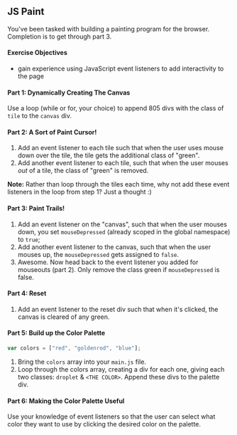 ## JS Paint

You've been tasked with building a painting program for the browser. Completion is to get through part 3.

#### Exercise Objectives

- gain experience using JavaScript event listeners to add interactivity to the page

#### Part 1: Dynamically Creating The Canvas

Use a loop (while or for, your choice) to append 805 divs with the class of `tile` to the `canvas` div.

#### Part 2: A Sort of Paint Cursor!

1. Add an event listener to each tile such that when the user uses mouse down over the tile, the tile gets the additional class of "green".
1. Add another event listener to each tile, such that when the user mouses *out* of a tile, the class of "green" is removed.

__Note:__ Rather than loop through the tiles each time, why not add these event listeners in the loop from step 1? Just a thought :)

#### Part 3: Paint Trails!

1. Add an event listener on the "canvas", such that when the user mouses down, you set `mouseDepressed` (already scoped in the global namespace) to `true`;
1. Add another event listener to the canvas, such that when the user mouses up, the `mouseDepressed` gets assigned to `false`.
1. Awesome. Now head back to the event listener you added for mouseouts (part 2). Only remove the class green if `mouseDepressed` is false. 

#### Part 4: Reset 

1. Add an event listener to the reset div such that when it's clicked, the canvas is cleared of any green.

#### Part 5: Build up the Color Palette

```js
var colors = ["red", "goldenrod", "blue"];
```
1. Bring the `colors` array into your `main.js` file.
2. Loop through the colors array, creating a div for each one, giving each two classes: `droplet` & `<THE COLOR>`. Append these divs to the palette div.

#### Part 6: Making the Color Palette Useful

Use your knowledge of event listeners so that the user can select what color they want to use by clicking the desired color on the palette.
